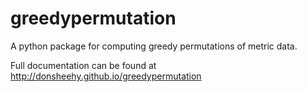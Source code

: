 # greedypermutation
A python package for computing greedy permutations of metric data.

Full documentation can be found at http://donsheehy.github.io/greedypermutation
